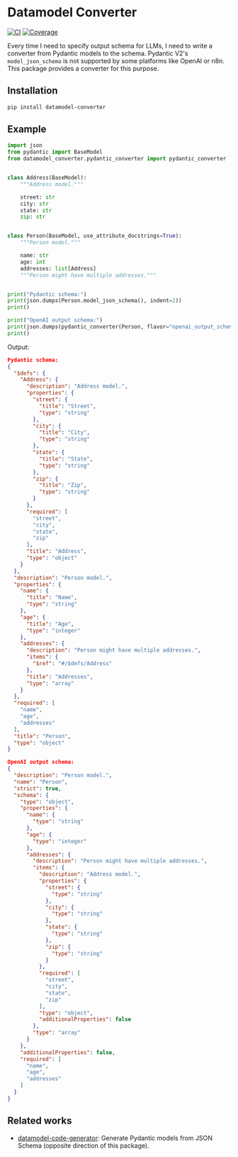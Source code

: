 # Datamodel Converter

[![CI](https://github.com/ShaojieJiang/datamodel-converter/actions/workflows/ci.yml/badge.svg?event=push)](https://github.com/ShaojieJiang/datamodel-converter/actions/workflows/ci.yml?query=branch%3Amain)
[![Coverage](https://coverage-badge.samuelcolvin.workers.dev/ShaojieJiang/datamodel-converter.svg)](https://coverage-badge.samuelcolvin.workers.dev/redirect/ShaojieJiang/datamodel-converter)
<!-- [![PyPI](https://img.shields.io/pypi/v/pydantic-ai.svg)](https://pypi.python.org/pypi/pydantic-ai) -->

Every time I need to specify output schema for LLMs, I need to write a converter from Pydantic models to the schema.
Pydantic V2's `model_json_schema` is not supported by some platforms like OpenAI or n8n.
This package provides a converter for this purpose.

## Installation

```bash
pip install datamodel-converter
```

## Example

```python
import json
from pydantic import BaseModel
from datamodel_converter.pydantic_converter import pydantic_converter


class Address(BaseModel):
    """Address model."""

    street: str
    city: str
    state: str
    zip: str


class Person(BaseModel, use_attribute_docstrings=True):
    """Person model."""

    name: str
    age: int
    addresses: list[Address]
    """Person might have multiple addresses."""


print("Pydantic schema:")
print(json.dumps(Person.model_json_schema(), indent=2))
print()

print("OpenAI output schema:")
print(json.dumps(pydantic_converter(Person, flavor="openai_output_schema"), indent=2))
print()
```
Output:
```json
Pydantic schema:
{
  "$defs": {
    "Address": {
      "description": "Address model.",
      "properties": {
        "street": {
          "title": "Street",
          "type": "string"
        },
        "city": {
          "title": "City",
          "type": "string"
        },
        "state": {
          "title": "State",
          "type": "string"
        },
        "zip": {
          "title": "Zip",
          "type": "string"
        }
      },
      "required": [
        "street",
        "city",
        "state",
        "zip"
      ],
      "title": "Address",
      "type": "object"
    }
  },
  "description": "Person model.",
  "properties": {
    "name": {
      "title": "Name",
      "type": "string"
    },
    "age": {
      "title": "Age",
      "type": "integer"
    },
    "addresses": {
      "description": "Person might have multiple addresses.",
      "items": {
        "$ref": "#/$defs/Address"
      },
      "title": "Addresses",
      "type": "array"
    }
  },
  "required": [
    "name",
    "age",
    "addresses"
  ],
  "title": "Person",
  "type": "object"
}

OpenAI output schema:
{
  "description": "Person model.",
  "name": "Person",
  "strict": true,
  "schema": {
    "type": "object",
    "properties": {
      "name": {
        "type": "string"
      },
      "age": {
        "type": "integer"
      },
      "addresses": {
        "description": "Person might have multiple addresses.",
        "items": {
          "description": "Address model.",
          "properties": {
            "street": {
              "type": "string"
            },
            "city": {
              "type": "string"
            },
            "state": {
              "type": "string"
            },
            "zip": {
              "type": "string"
            }
          },
          "required": [
            "street",
            "city",
            "state",
            "zip"
          ],
          "type": "object",
          "additionalProperties": false
        },
        "type": "array"
      }
    },
    "additionalProperties": false,
    "required": [
      "name",
      "age",
      "addresses"
    ]
  }
}
```

## Related works

- [datamodel-code-generator](https://github.com/koxudaxi/datamodel-code-generator/): Generate Pydantic models from JSON Schema (opposite direction of this package).
